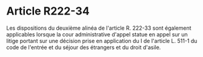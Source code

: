 # Article R222-34

Les dispositions du deuxième alinéa de l'article R. 222-33 sont également applicables lorsque la cour administrative d'appel statue en appel sur un litige portant sur une décision prise en application du I de l'article L. 511-1 du code de l'entrée et du séjour des étrangers et du droit d'asile.
